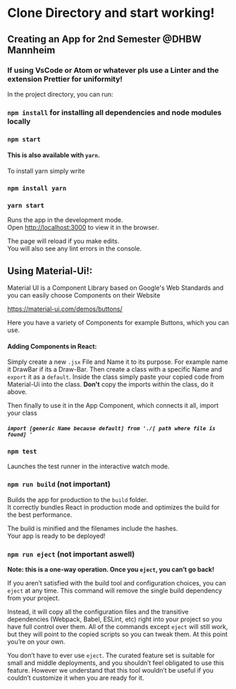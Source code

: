 # Clone Directory and start working!

## Creating an App for 2nd Semester @DHBW Mannheim

### If using VsCode or Atom or whatever pls use a Linter and the extension Prettier for uniformity!

In the project directory, you can run:

### `npm install` for installing all dependencies and node modules locally

### `npm start`

#### This is also available with `yarn`.

To install yarn simply write 

### `npm install yarn`

### `yarn start`

Runs the app in the development mode.<br>
Open [http://localhost:3000](http://localhost:3000) to view it in the browser.

The page will reload if you make edits.<br>
You will also see any lint errors in the console.

## Using Material-Ui!:

Material UI is a Component Library based on Google's Web Standards and you can easily choose Components on their Website

https://material-ui.com/demos/buttons/ 

Here you have a variety of Components for example Buttons, which you can use.

#### Adding Components in React:

Simply create a new `.jsx` File and Name it to its purpose. For example name it DrawBar if its a Draw-Bar.
Then create a class with a specific Name and `export` it as a `default`.
Inside the class simply paste your copied code from Material-Ui into the class. 
**Don't** copy the imports within the class, do it above.

Then finally to use it in the App Component, which connects it all, import your class 

##### `import [generic Name because default] from './[ path where file is found] '`

### `npm test`

Launches the test runner in the interactive watch mode.<br>

### `npm run build` (not important)

Builds the app for production to the `build` folder.<br>
It correctly bundles React in production mode and optimizes the build for the best performance.

The build is minified and the filenames include the hashes.<br>
Your app is ready to be deployed!

### `npm run eject` (not important aswell)

**Note: this is a one-way operation. Once you `eject`, you can’t go back!**

If you aren’t satisfied with the build tool and configuration choices, you can `eject` at any time. This command will remove the single build dependency from your project.

Instead, it will copy all the configuration files and the transitive dependencies (Webpack, Babel, ESLint, etc) right into your project so you have full control over them. All of the commands except `eject` will still work, but they will point to the copied scripts so you can tweak them. At this point you’re on your own.

You don’t have to ever use `eject`. The curated feature set is suitable for small and middle deployments, and you shouldn’t feel obligated to use this feature. However we understand that this tool wouldn’t be useful if you couldn’t customize it when you are ready for it.

